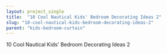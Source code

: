 ```yaml
---
layout: project_single
title:  "10 Cool Nautical Kids' Bedroom Decorating Ideas 2"
slug: "10-cool-nautical-kids-bedroom-decorating-ideas-2"
parent: "kids-bedroom-curtain"
---
```

10 Cool Nautical Kids' Bedroom Decorating Ideas 2